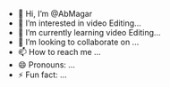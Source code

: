 - 👋 Hi, I’m @AbMagar
- 👀 I’m interested in video Editing...
- 🌱 I’m currently learning video Editing...
- 💞️ I’m looking to collaborate on ...
- 📫 How to reach me ...
- 😄 Pronouns: ...
- ⚡ Fun fact: ...

<!---
AbMagar/AbMagar is a ✨ special ✨ repository because its `README.md` (this file) appears on your GitHub profile.
You can click the Preview link to take a look at your changes.
--->
